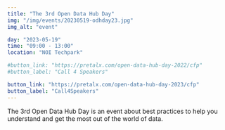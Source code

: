 ```yaml
---
title: "The 3rd Open Data Hub Day"
img: "/img/events/20230519-odhday23.jpg"
img_alt: "event"

day: "2023-05-19"
time: "09:00 - 13:00"
location: "NOI Techpark"

#button_link: "https://pretalx.com/open-data-hub-day-2022/cfp"
#button_label: "Call 4 Speakers"

button_link: "https://pretalx.com/open-data-hub-day-2023/cfp"
button_label: "Call4Speakers"
---
```


The 3rd Open Data Hub Day is an event about best practices to help you understand and get the most out of the world of data.
